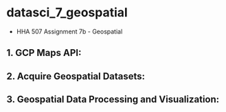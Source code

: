 # datasci_7_geospatial
- HHA 507 Assignment 7b - Geospatial

## 1. GCP Maps API:

## 2. Acquire Geospatial Datasets:

## 3. Geospatial Data Processing and Visualization:

